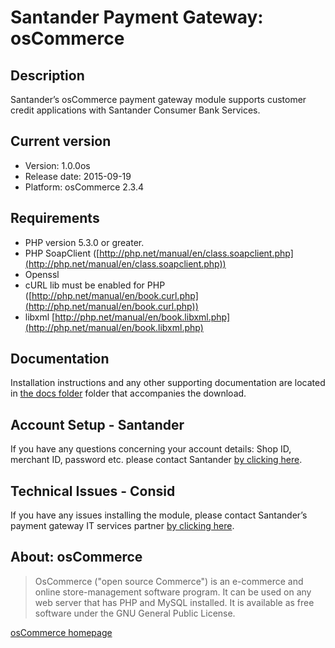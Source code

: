 # Santander Payment Gateway: osCommerce

## Description
Santander’s osCommerce payment gateway module supports customer credit applications with Santander Consumer Bank Services.

## Current version
* Version: 1.0.0os
* Release date: 2015-09-19
* Platform: osCommerce 2.3.4

## Requirements
* PHP version 5.3.0 or greater.
* PHP SoapClient ([http://php.net/manual/en/class.soapclient.php](http://php.net/manual/en/class.soapclient.php))
* Openssl
* cURL lib must be enabled for PHP ([http://php.net/manual/en/book.curl.php](http://php.net/manual/en/book.curl.php))
* libxml [http://php.net/manual/en/book.libxml.php](http://php.net/manual/en/book.libxml.php)

## Documentation
Installation instructions and any other supporting documentation are located in [the docs folder](./docs) folder that accompanies the download.

## Account Setup - Santander
If you have any questions concerning your account details: Shop ID, merchant ID, password etc. please contact Santander [by clicking here](http://santander.consid.se/site/contact?department=2).

## Technical Issues - Consid
If you have any issues installing the module, please contact Santander’s payment gateway IT services partner [by clicking here](http://santander.consid.se/site/contact?department=1).

## About: osCommerce
> OsCommerce ("open source Commerce") is an e-commerce and online store-management software program. It can be used on any web server that has PHP and MySQL installed. It is available as free software under the GNU General Public License.

[osCommerce homepage](http://www.oscommerce.com)